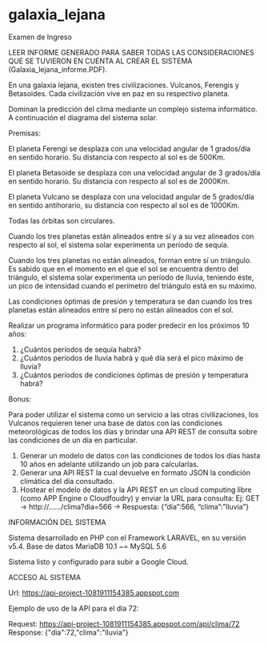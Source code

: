 # galaxia_lejana

Examen de Ingreso

LEER INFORME GENERADO PARA SABER TODAS LAS CONSIDERACIONES QUE SE TUVIERON EN CUENTA AL CREAR EL SISTEMA (Galaxia_lejana_informe.PDF).

En una galaxia lejana, existen tres civilizaciones. Vulcanos, Ferengis y Betasoides. Cada civilización vive en paz en su respectivo planeta.

Dominan la predicción del clima mediante un complejo sistema informático. A continuación el diagrama del sistema solar.

Premisas:

  El planeta Ferengi se desplaza con una velocidad angular de 1 grados/día en sentido horario. Su distancia con respecto al sol es de 500Km.
 
 El planeta Betasoide se desplaza con una velocidad angular de 3 grados/día en sentido horario. Su distancia con respecto al sol es de 2000Km.
 
 El planeta Vulcano se desplaza con una velocidad angular de 5 grados/día en sentido anti­horario, su distancia con respecto al sol es de 1000Km.
 
 Todas las órbitas son circulares.

Cuando los tres planetas están alineados entre sí y a su vez alineados con respecto al sol, el sistema solar experimenta un período de sequía.

   Cuando los tres planetas no están alineados, forman entre sí un triángulo. Es sabido que en el momento en el que el sol se encuentra dentro del triángulo, el sistema solar experimenta un período de lluvia, teniendo éste, un pico de intensidad cuando el perímetro del triángulo está en su máximo.

   Las condiciones óptimas de presión y temperatura se dan cuando los tres planetas están alineados entre sí pero no están alineados con el sol.
   
Realizar un programa informático para poder predecir en los próximos 10 años:
1. ¿Cuántos períodos de sequía habrá?
2. ¿Cuántos períodos de lluvia habrá y qué día será el pico máximo de lluvia?
3. ¿Cuántos períodos de condiciones óptimas de presión y temperatura habrá?


Bonus:

Para poder utilizar el sistema como un servicio a las otras civilizaciones, los Vulcanos requieren tener una base de datos con las condiciones meteorológicas de todos los días y brindar una API REST de consulta sobre las condiciones de un día en particular.
1) Generar un modelo de datos con las condiciones de todos los días hasta 10 años en adelante utilizando un job para calcularlas.
2) Generar una API REST la cual devuelve en formato JSON la condición climática del día consultado.
3) Hostear el modelo de datos y la API REST en un cloud computing libre (como APP Engine o Cloudfoudry) y enviar la URL para consulta:
Ej: GET → http://....../clima?dia=566 → Respuesta: {“dia”:566, “clima”:”lluvia”}


INFORMACIÓN DEL SISTEMA

Sistema desarrollado en PHP con el Framework LARAVEL, en su versión v5.4.
Base de datos MariaDB 10.1 ~= MySQL 5.6

Sistema listo y configurado para subir a Google Cloud.

ACCESO AL SISTEMA 

Url: https://api-project-1081911154385.appspot.com

Ejemplo de uso de la API para el día 72:

Request: https://api-project-1081911154385.appspot.com/api/clima/72 Response: {"dia":72,"clima":"lluvia"}
  

